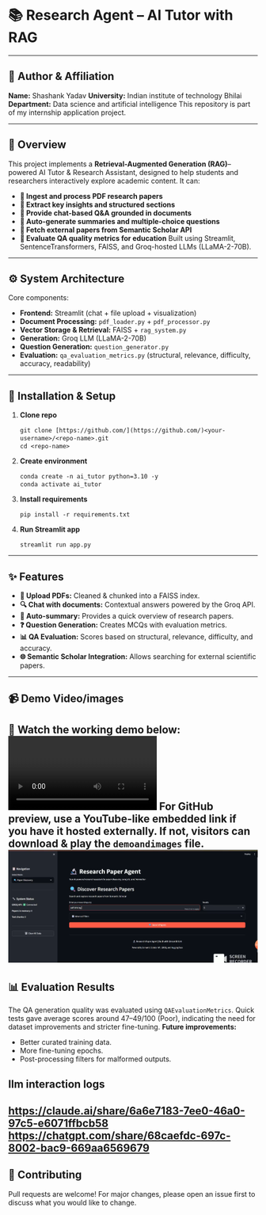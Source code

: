 # 📚 Research Agent – AI Tutor with RAG
---

## 🏫 Author & Affiliation
**Name:** Shashank Yadav
**University:** Indian institute of technology Bhilai
**Department:** Data science and artificial intelligence
This repository is part of my internship application project.

---
## 🔖 Overview
This project implements a **Retrieval-Augmented Generation (RAG)**–powered AI Tutor & Research Assistant, designed to help students and researchers interactively explore academic content.
It can:
* **📂 Ingest and process PDF research papers**
* **🔎 Extract key insights and structured sections**
* **💬 Provide chat-based Q&A grounded in documents**
* **📝 Auto-generate summaries and multiple-choice questions**
* **🔗 Fetch external papers from Semantic Scholar API**
* **🎯 Evaluate QA quality metrics for education**
Built using Streamlit, SentenceTransformers, FAISS, and Groq-hosted LLMs (LLaMA-2-70B).
---
## ⚙️ System Architecture
Core components:
* **Frontend:** Streamlit (chat + file upload + visualization)
* **Document Processing:** `pdf_loader.py` + `pdf_processor.py`
* **Vector Storage & Retrieval:** FAISS + `rag_system.py`
* **Generation:** Groq LLM (LLaMA-2-70B)
* **Question Generation:** `question_generator.py`
* **Evaluation:** `qa_evaluation_metrics.py` (structural, relevance, difficulty, accuracy, readability)

---
## 🚀 Installation & Setup
1.  **Clone repo**
    ```
    git clone [https://github.com/](https://github.com/)<your-username>/<repo-name>.git
    cd <repo-name>
    ```
2.  **Create environment**
    ```
    conda create -n ai_tutor python=3.10 -y
    conda activate ai_tutor
    ```
3.  **Install requirements**
    ```
    pip install -r requirements.txt
    ```
4.  **Run Streamlit app**
    ```
    streamlit run app.py
    ```

---
## ✨ Features
* **📄 Upload PDFs:** Cleaned & chunked into a FAISS index.
* **🔍 Chat with documents:** Contextual answers powered by the Groq API.
* **📝 Auto-summary:** Provides a quick overview of research papers.
* **❓ Question Generation:** Creates MCQs with evaluation metrics.
* **📊 QA Evaluation:** Scores based on structural, relevance, difficulty, and accuracy.
* **🌐 Semantic Scholar Integration:** Allows searching for external scientific papers.

---
## 📹 Demo Video/images
🎥 Watch the working demo below:
![Demo](demoandimages/22-01-24.mp4)
For GitHub preview, use a YouTube-like embedded link if you have it hosted externally.
If not, visitors can download & play the `demoandimages` file.
![the interface](demoandimages/first.png)
---
## 📊 Evaluation Results
The QA generation quality was evaluated using `QAEvaluationMetrics`.
Quick tests gave average scores around 47–49/100 (Poor), indicating the need for dataset improvements and stricter fine-tuning.
**Future improvements:**
* Better curated training data.
* More fine-tuning epochs.
* Post-processing filters for malformed outputs.
## llm interaction logs
https://claude.ai/share/6a6e7183-7ee0-46a0-97c5-e6071ffbcb58
https://chatgpt.com/share/68caefdc-697c-8002-bac9-669aa6569679
---
## 🤝 Contributing
Pull requests are welcome! For major changes, please open an issue first to discuss what you would like to change.
